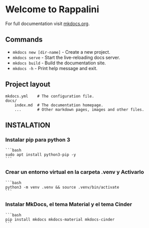# Welcome to Rappalini

For full documentation visit [mkdocs.org](https://www.mkdocs.org).

## Commands

* `mkdocs new [dir-name]` - Create a new project.
* `mkdocs serve` - Start the live-reloading docs server.
* `mkdocs build` - Build the documentation site.
* `mkdocs -h` - Print help message and exit.

## Project layout

    mkdocs.yml    # The configuration file.
    docs/
        index.md  # The documentation homepage.
        ...       # Other markdown pages, images and other files.

## INSTALATION

### Instalar pip para python 3

    ```bash
    sudo apt install python3-pip -y 
    ```

### Crear un entorno virtual en la carpeta .venv y Activarlo

    ```bash
    python3 -m venv .venv && source .venv/bin/activate
    ```

### Instalar MkDocs, el tema Material y el tema Cinder

    ```bash
    pip install mkdocs mkdocs-material mkdocs-cinder
    ```





